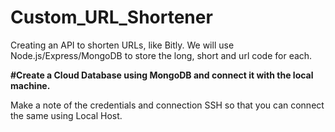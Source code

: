 # Custom_URL_Shortener
Creating an API to shorten URLs, like Bitly. We will use Node.js/Express/MongoDB to store the long, short and url code for each.

**#Create a Cloud Database using MongoDB and connect it with the local machine.**

Make a note of the credentials and connection SSH so that you can connect the same using Local Host.





